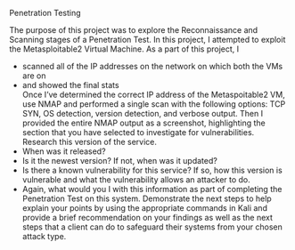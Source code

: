 Penetration Testing

The purpose of this project was to explore the Reconnaissance and Scanning stages of a Penetration Test. 
In this project, I attempted to exploit the Metasploitable2 Virtual Machine. As a part of this project, I </br>
- scanned all of the IP addresses on the network on which both the VMs are on </br>
- and showed the final stats </br>
Once I’ve determined the correct IP address of the Metaspoitable2 VM, use NMAP and performed a single scan with the following options: TCP SYN, OS detection, version detection, and verbose output.
Then I provided the entire NMAP output as a screenshot, highlighting the section that you have selected to investigate for vulnerabilities. Research this version of the
service. </br>
 - When was it released? </br>
 - Is it the newest version? If not, when was it updated? </br>
 - Is there a known vulnerability for this service? If so, how
this version is vulnerable and what the vulnerability allows an attacker to do. </br>
 - Again, what would you I with this information as part
of completing the Penetration Test on this system. Demonstrate the next steps to
help explain your points by using the appropriate commands in Kali and provide a
brief recommendation on your findings as well as the next steps that a client can do
to safeguard their systems from your chosen attack type.
